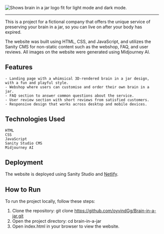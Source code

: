 <picture>
  <source media="(prefers-color-scheme: dark)" srcset="https://user-images.githubusercontent.com/110482909/235280147-01c7aad8-1e78-4eda-9284-0d85c9cf00d6.png">
  <source media="(prefers-color-scheme: light)" srcset="https://user-images.githubusercontent.com/110482909/235280124-0a7c66cb-fcbd-438b-bb64-4c3cae214c4d.png">
  <img alt="Shows brain in a jar logo fit for light mode and dark mode." src="https://user-images.githubusercontent.com/110482909/235280124-0a7c66cb-fcbd-438b-bb64-4c3cae214c4d.png">
</picture>

---
This is a project for a fictional company that offers the unique service of preserving your brain in a jar, so you can live on after your body has expired.

The website was built using HTML, CSS, and JavaScript, and utilizes the Sanity CMS for non-static content such as the webshop, FAQ, and user reviews. All images on the website were generated using Midjourney AI.

## Features
```
- Landing page with a whimsical 3D-rendered brain in a jar design, with a fun and playful style.
- Webshop where users can customise and order their own brain in a jar.
- FAQ section to answer common questions about the service.
- User review section with short reviews from satisfied customers.
- Responsive design that works across desktop and mobile devices.
```

## Technologies Used
```
HTML
CSS
JavaScript
Sanity Studio CMS
Midjourney AI
```

## Deployment
The website is deployed using Sanity Studio and [Netlify](https://braininajar.netlify.app).

## How to Run
To run the project locally, follow these steps:

1. Clone the repository: git clone https://github.com/oyvindGg/Brain-in-a-jar.git
2. Open the project directory: cd brain-in-a-jar
3. Open index.html in your browser to view the website.
